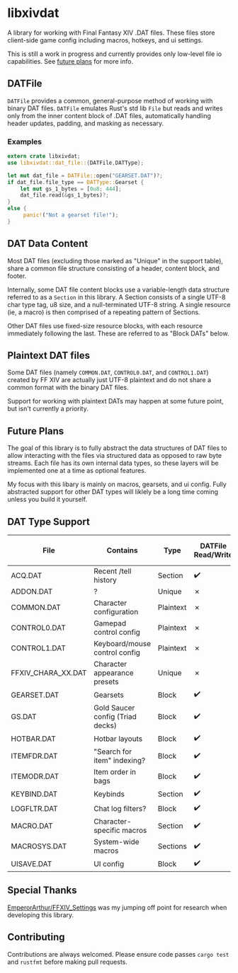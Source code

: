 # libxivdat

A library for working with Final Fantasy XIV .DAT files. These files store client-side game config including macros, hotkeys, and ui settings.

This is still a work in progress and currently provides only low-level file io capabilities. See [future plans](#future-plans) for more info.

## DATFile

`DATFile` provides a common, general-purpose method of working with binary DAT files. `DATFile` emulates Rust's std lib `File` but reads and writes only from the inner content block of .DAT files, automatically handling header updates, padding, and masking as necessary.

### Examples

```rust
extern crate libxivdat;
use libxivdat::dat_file::{DATFile,DATType};

let mut dat_file = DATFile::open("GEARSET.DAT")?;
if dat_file.file_type == DATType::Gearset {
    let mut gs_1_bytes = [0u8; 444];
    dat_file.read(&gs_1_bytes)?;
}
else {
     panic!("Not a gearset file!");
}
```

## DAT Data Content

Most DAT files (excluding those marked as "Unique" in the support table), share a common file structure consisting of a header, content block, and footer.

Internally, some DAT file content blocks use a variable-length data structure referred to as a `Section` in this library. A Section consists of a single UTF-8 char type tag, u8 size, and a null-terminated UTF-8 string. A single resource (ie, a macro) is then comprised of a repeating pattern of Sections.

Other DAT files use fixed-size resource blocks, with each resource immediately following the last. These are referred to as "Block DATs" below.

## Plaintext DAT files

Some DAT files (namely `COMMON.DAT`, `CONTROL0.DAT`, and `CONTROL1.DAT`) created by FF XIV are actually just UTF-8 plaintext and do not share a common format with the binary DAT files.

Support for working with plaintext DATs may happen at some future point, but isn't currently a priority.

## Future Plans

The goal of this library is to fully abstract the data structures of DAT files to allow interacting with the files via structured data as opposed to raw byte streams. Each file has its own internal data types, so these layers will be implemented one at a time as optional features.

My focus with this libary is mainly on macros, gearsets, and ui config. Fully abstracted support for other DAT types will liklely be a long time coming unless you build it yourself.

## DAT Type Support

| File               | Contains                         | Type       | DATFile Read/Write | High Level Structs |
|--------------------|----------------------------------|------------|--------------------|--------------------|
| ACQ.DAT            | Recent /tell history             | Section    |          ✔️        |          ✗         |
| ADDON.DAT          | ?                                | Unique     |          ✗         |          ✗         |
| COMMON.DAT         | Character configuration          | Plaintext  |          ✗         |          ✗         |
| CONTROL0.DAT       | Gamepad control config           | Plaintext  |          ✗         |          ✗         |
| CONTROL1.DAT       | Keyboard/mouse control config    | Plaintext  |          ✗         |          ✗         |
| FFXIV_CHARA_XX.DAT | Character appearance presets     | Unique     |          ✗         |          ✗         |
| GEARSET.DAT        | Gearsets                         | Block      |          ✔️        |          ✗         |
| GS.DAT             | Gold Saucer config (Triad decks) | Block      |          ✔️        |          ✗         |
| HOTBAR.DAT         | Hotbar layouts                   | Block      |          ✔️        |          ✗         |
| ITEMFDR.DAT        | "Search for item" indexing?      | Block      |          ✔️        |          ✗         |
| ITEMODR.DAT        | Item order in bags               | Block      |          ✔️        |          ✗         |
| KEYBIND.DAT        | Keybinds                         | Section    |          ✔️        |          ✗         |
| LOGFLTR.DAT        | Chat log filters?                | Block      |          ✔️        |          ✗         |
| MACRO.DAT          | Character-specific macros        | Section    |          ✔️        |          ✗         |
| MACROSYS.DAT       | System-wide macros               | Sections   |          ✔️        |          ✗         |
| UISAVE.DAT         | UI config                        | Block      |          ✔️        |          ✗         |

## Special Thanks

[EmperorArthur/FFXIV_Settings](https://github.com/EmperorArthur/FFXIV_Settings) was my jumping off point for research when developing this library.

## Contributing

Contributions are always welcomed. Please ensure code passes `cargo test` and `rustfmt` before making pull requests.

